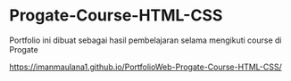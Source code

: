 # Progate-Course-HTML-CSS

Portfolio ini dibuat sebagai hasil pembelajaran selama mengikuti course di Progate 

https://imanmaulana1.github.io/PortfolioWeb-Progate-Course-HTML-CSS/
